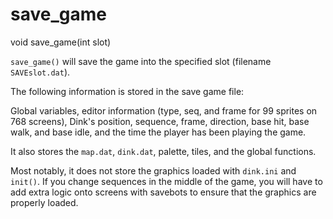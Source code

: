 # save_game

<Prototype>void save_game(int slot)</Prototype>

`save_game()` will save the game into the specified slot (filename `SAVEslot.dat`).

The following information is stored in the save game file:

Global variables, editor information (type, seq, and frame for 99 sprites on 768 screens), Dink's position, sequence, frame, direction, base hit, base walk, and base idle, and the time the player has been playing the game.

<VersionInfo dink="1.08">

It also stores the `map.dat`, `dink.dat`, palette, tiles, and the global functions.

</VersionInfo>

Most notably, it does not store the graphics loaded with `dink.ini` and `init()`. If you change sequences in the middle of the game, you will have to add extra logic onto screens with savebots to ensure that the graphics are properly loaded.
